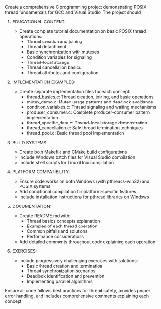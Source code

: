 Create a comprehensive C programming project demonstrating POSIX thread fundamentals for GCC and Visual Studio. The project should:

1. EDUCATIONAL CONTENT:
   
   - Create complete tutorial documentation on basic POSIX thread operations:
     * Thread creation and joining
     * Thread detachment
     * Basic synchronization with mutexes
     * Condition variables for signaling
     * Thread-local storage
     * Thread cancellation basics
     * Thread attributes and configuration

2. IMPLEMENTATION EXAMPLES:
   
   - Create separate implementation files for each concept:
     * thread_basics.c: Thread creation, joining, and basic operations
     * mutex_demo.c: Mutex usage patterns and deadlock avoidance
     * condition_variables.c: Thread signaling and waiting mechanisms
     * producer_consumer.c: Complete producer-consumer pattern implementation
     * thread_specific_data.c: Thread-local storage demonstration
     * thread_cancellation.c: Safe thread termination techniques
     * thread_pool.c: Basic thread pool implementation

3. BUILD SYSTEMS:
   
   - Create both Makefile and CMake build configurations
   - Include Windows batch files for Visual Studio compilation
   - Include shell scripts for Linux/Unix compilation

4. PLATFORM COMPATIBILITY:
   
   - Ensure code works on both Windows (with pthreads-win32) and POSIX systems
   - Add conditional compilation for platform-specific features
   - Include installation instructions for pthread libraries on Windows

5. DOCUMENTATION:
   
   - Create README.md with:
     * Thread basics concepts explanation
     * Examples of each thread operation
     * Common pitfalls and solutions
     * Performance considerations
   - Add detailed comments throughout code explaining each operation

6. EXERCISES:
   
   - Include progressively challenging exercises with solutions:
     * Basic thread creation and termination
     * Thread synchronization scenarios
     * Deadlock identification and prevention
     * Implementing parallel algorithms

Ensure all code follows best practices for thread safety, provides proper error handling, and includes comprehensive comments explaining each concept.
